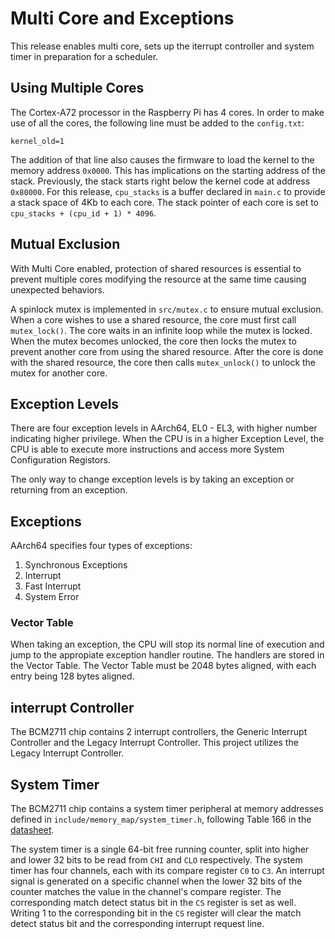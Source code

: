 # Multi Core and Exceptions
This release enables multi core, sets up the iterrupt controller and system timer in preparation for a scheduler.

## Using Multiple Cores
The Cortex-A72 processor in the Raspberry Pi has 4 cores. In order to make use of all the cores, the following line must be added to the `config.txt`:
```
kernel_old=1
```
The addition of that line also causes the firmware to load the kernel to the memory address `0x0000`. This has implications on the starting address of the stack. Previously, the stack starts right below the kernel code at address `0x80000`. For this release, `cpu_stacks` is a buffer declared in `main.c` to provide a stack space of 4Kb to each core. The stack pointer of each core is set to `cpu_stacks + (cpu_id + 1) * 4096`.

## Mutual Exclusion
With Multi Core enabled, protection of shared resources is essential to prevent multiple cores modifying the resource at the same time causing unexpected behaviors.

A spinlock mutex is implemented in `src/mutex.c` to ensure mutual exclusion. When a core wishes to use a shared resource, the core must first call `mutex_lock()`. The core waits in an infinite loop while the mutex is locked. When the mutex becomes unlocked, the core then locks the mutex to prevent another core from using the shared resource. After the core is done with the shared resource, the core then calls `mutex_unlock()` to unlock the mutex for another core.

## Exception Levels
There are four exception levels in AArch64, EL0 - EL3, with higher number indicating higher privilege. 
When the CPU is in a higher Exception Level, the CPU is able to execute more instructions and access more System Configuration Registors.

The only way to change exception levels is by taking an exception or returning from an exception.

## Exceptions
AArch64 specifies four types of exceptions:

1. Synchronous Exceptions
1. Interrupt
1. Fast Interrupt
1. System Error

### Vector Table
When taking an exception, the CPU will stop its normal line of execution and jump to the appropiate exception handler routine. The handlers are stored in the Vector Table. The Vector Table must be 2048 bytes aligned, with each entry being 128 bytes aligned.

## interrupt Controller
The BCM2711 chip contains 2 interrupt controllers, the Generic Interrupt Controller and the Legacy Interrupt Controller. This project utilizes the Legacy Interrupt Controller. 

## System Timer
The BCM2711 chip contains a system timer peripheral at memory addresses defined in `include/memory_map/system_timer.h`, following Table 166 in the [datasheet](https://datasheets.raspberrypi.com/bcm2711/bcm2711-peripherals.pdf). 

The system timer is a single 64-bit free running counter, split into higher and lower 32 bits to be read from `CHI` and `CLO` respectively. The system timer has four channels, each with its compare register `C0` to `C3`. An interrupt signal is generated on a specific channel when the lower 32 bits of the counter matches the value in the channel's compare register. The corresponding match detect status bit in the `CS` register is set as well. Writing 1 to the corresponding bit in the `CS` register will clear the match detect status bit and the corresponding interrupt request line.
